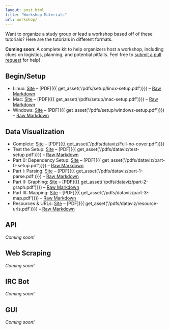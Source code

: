 ```yaml
---
layout: post.html
title: "Workshop Materials"
url: workshop/
---
```


Want to organize a study group or lead a workshop based off of these tutorials?  Here are the tutorials in different formats.

**Coming soon**: A complete kit to help organizers host a workshop, including clues on logistics, planning, and potential pitfalls.  Feel free to [submit a pull request](https://github.com/econchick/new-coder/issues/57) for help!

## Begin/Setup

* Linux: [Site](http://newcoder.io/begin/setup-your-machine/) – [PDF]({{ get_asset('/pdfs/setup/linux-setup.pdf')}}) – [Raw Markdown](https://github.com/econchick/new-coder/blob/master/website/_posts/Begin/2013-09-29-Setup-your-machine.md)
* Mac: [Site](http://newcoder.io/begin/setup-your-machine/) – [PDF]({{ get_asset('/pdfs/setup/mac-setup.pdf')}}) – [Raw Markdown](https://github.com/econchick/new-coder/blob/master/website/_posts/Begin/2013-09-29-Setup-your-machine.md)
* Windows: [Site](http://newcoder.io/begin/setup-your-machine/) – [PDF]({{ get_asset('/pdfs/setup/windows-setup.pdf')}}) – [Raw Markdown](https://github.com/econchick/new-coder/blob/master/website/_posts/Begin/2013-09-29-Setup-your-machine.md)

## Data Visualization
* Complete: [Site](http://newcoder.io/dataviz/) – [PDF]({{ get_asset('/pdfs/dataviz/Full-no-cover.pdf')}})
* Test the Setup: [Site](http://newcoder.io/begin/setup-your-machine/) – [PDF]({{ get_asset('/pdfs/dataviz/test-setup.pdf')}}) – [Raw Markdown](https://github.com/econchick/new-coder/blob/master/website/_posts/Begin/2013-09-29-Setup-your-machine.md)
* Part 0: Dependency Setup: [Site](http://newcoder.io/dataviz/part-0/) – [PDF]({{ get_asset('/pdfs/dataviz/part-0-setup.pdf')}}) – [Raw Markdown](https://github.com/econchick/new-coder/blob/master/website/_posts/DataViz/2013-01-05-Part-0-Setup-for-DataViz.md)
* Part I: Parsing: [Site](http://newcoder.io/dataviz/part-1/) – [PDF]({{ get_asset('/pdfs/dataviz/part-1-parse.pdf')}}) – [Raw Markdown](https://github.com/econchick/new-coder/blob/master/website/_posts/DataViz/2013-01-04-Part-1-Parse.md)
* Part II: Graphing: [Site](http://newcoder.io/dataviz/part-2/) – [PDF]({{ get_asset('/pdfs/dataviz/part-2-graph.pdf')}}) – [Raw Markdown](https://github.com/econchick/new-coder/blob/master/website/_posts/DataViz/2013-01-03-Part-2-Graph.md)
* Part III: Mapping: [Site](http://newcoder.io/dataviz/part-3/) – [PDF]({{ get_asset('/pdfs/dataviz/part-3-map.pdf')}}) – [Raw Markdown](https://github.com/econchick/new-coder/blob/master/website/_posts/DataViz/2013-01-02-Part-3-Map.md)
* Resources & URLs: [Site](http://newcoder.io/dataviz/extended/) – [PDF]({{ get_asset('/pdfs/dataviz/resource-urls.pdf')}}) – [Raw Markdown](https://github.com/econchick/new-coder/blob/master/website/_posts/DataViz/2013-01-01-Extended-DataViz.md)

## API
_Coming soon!_

## Web Scraping
_Coming soon!_

## IRC Bot
_Coming soon!_

## GUI

_Coming soon!_
